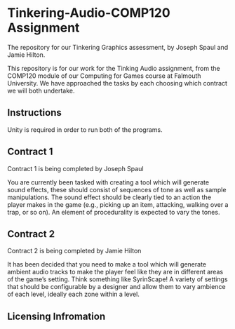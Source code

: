# Tinkering-Audio-COMP120 Assignment
The repository for our Tinkering Graphics assessment, by Joseph Spaul and Jamie Hilton.

This repository is for our work for the Tinking Audio assignment, from the COMP120 module of our Computing for Games course at Falmouth University. We have approached the tasks by each choosing which contract we will both undertake.

## Instructions

Unity is required in order to run both of the programs.


## Contract 1
Contract 1 is being completed by Joseph Spaul

You are currently been tasked with creating a tool which will generate sound
effects, these should consist of sequences of tone as well as sample manipulations. The sound effect should be clearly tied to an action the player makes in
the game (e.g., picking up an item, attacking, walking over a trap, or so on).
An element of procedurality is expected to vary the tones.

## Contract 2
Contract 2 is being completed by Jamie Hilton

It has been decided that you need to make a tool which will generate ambient
audio tracks to make the player feel like they are in different areas of the
game’s setting. Think something like SyrinScape! A variety of settings that
should be configurable by a designer and allow them to vary ambience of
each level, ideally each zone within a level.

## Licensing Infromation 

